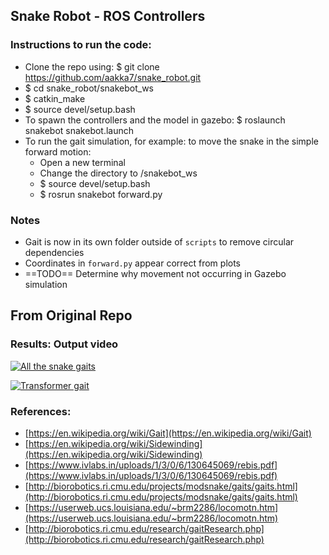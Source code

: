 ## Snake Robot - ROS Controllers


### Instructions to run the code:
- Clone the repo using: $ git clone https://github.com/aakka7/snake_robot.git
- $ cd snake_robot/snakebot_ws
- $ catkin_make
- $ source devel/setup.bash
- To spawn the controllers and the model in gazebo: $ roslaunch snakebot snakebot.launch
- To run the gait simulation, for example: to move the snake in the simple forward motion:
  - Open a new terminal
  - Change the directory to /snakebot_ws
  - $ source devel/setup.bash
  - $ rosrun snakebot forward.py

### Notes
- Gait is now in its own folder outside of `scripts` to remove circular dependencies
- Coordinates in `forward.py` appear correct from plots
- ==TODO== Determine why movement not occurring in Gazebo simulation

## From Original Repo
### Results: Output video

[![All the snake gaits](https://user-images.githubusercontent.com/32901101/111253024-ca6d4e00-85e8-11eb-8b49-166eb2cf8421.PNG)](https://drive.google.com/file/d/1BfiJ1PDn6ounzhUILLyYK5kYYPiaXl7P/view?usp=sharing)

[![Transformer gait](https://user-images.githubusercontent.com/32901101/111253242-3bad0100-85e9-11eb-8c0c-89df66aeea76.PNG)](https://drive.google.com/file/d/1lpOsV6T_p5WpRXYhA7TPNdCAyq_wULQ6/view?usp=sharing)


### References:
- [https://en.wikipedia.org/wiki/Gait](https://en.wikipedia.org/wiki/Gait)
- [https://en.wikipedia.org/wiki/Sidewinding](https://en.wikipedia.org/wiki/Sidewinding)
- [https://www.ivlabs.in/uploads/1/3/0/6/130645069/rebis.pdf](https://www.ivlabs.in/uploads/1/3/0/6/130645069/rebis.pdf)
- [http://biorobotics.ri.cmu.edu/projects/modsnake/gaits/gaits.html](http://biorobotics.ri.cmu.edu/projects/modsnake/gaits/gaits.html)
- [https://userweb.ucs.louisiana.edu/~brm2286/locomotn.htm](https://userweb.ucs.louisiana.edu/~brm2286/locomotn.htm)
- [http://biorobotics.ri.cmu.edu/research/gaitResearch.php](http://biorobotics.ri.cmu.edu/research/gaitResearch.php)



